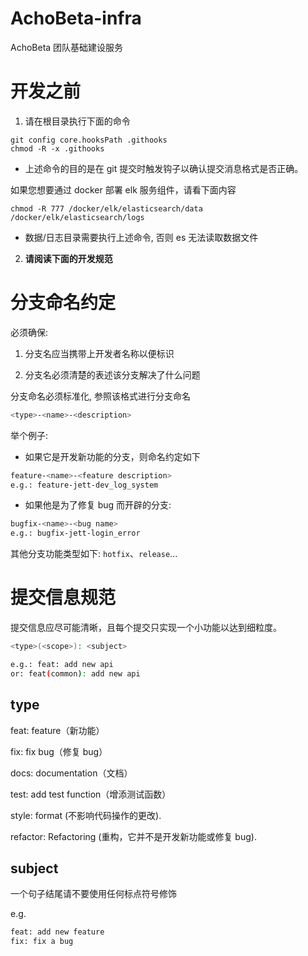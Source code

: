 # AchoBeta-infra
AchoBeta 团队基础建设服务

# 开发之前

1. 请在根目录执行下面的命令

```shell
git config core.hooksPath .githooks 
chmod -R -x .githooks 
```

+ 上述命令的目的是在 git 提交时触发钩子以确认提交消息格式是否正确。

如果您想要通过 docker 部署 elk 服务组件，请看下面内容

```shell
chmod -R 777 /docker/elk/elasticsearch/data /docker/elk/elasticsearch/logs
```

+ 数据/日志目录需要执行上述命令, 否则 es 无法读取数据文件

2. **请阅读下面的开发规范**

# 分支命名约定
必须确保:

1. 分支名应当携带上开发者名称以便标识

2. 分支名必须清楚的表述该分支解决了什么问题

分支命名必须标准化, 参照该格式进行分支命名
```bash
<type>-<name>-<description>
```
举个例子:
- 如果它是开发新功能的分支，则命名约定如下
```bash
feature-<name>-<feature description>
e.g.: feature-jett-dev_log_system
```

- 如果他是为了修复 bug 而开辟的分支:
```bash
bugfix-<name>-<bug name>
e.g.: bugfix-jett-login_error
```
其他分支功能类型如下:
`hotfix`、`release`...


# 提交信息规范
提交信息应尽可能清晰，且每个提交只实现一个小功能以达到细粒度。

```bash
<type>(<scope>): <subject>

e.g.: feat: add new api
or: feat(common): add new api
```

## type

feat: feature（新功能）

fix: fix bug（修复 bug）

docs: documentation（文档）

test: add test function（增添测试函数）

style: format (不影响代码操作的更改).

refactor: Refactoring (重构，它并不是开发新功能或修复 bug).

## subject

一个句子结尾请不要使用任何标点符号修饰

e.g.
```bash
feat: add new feature
fix: fix a bug
```
